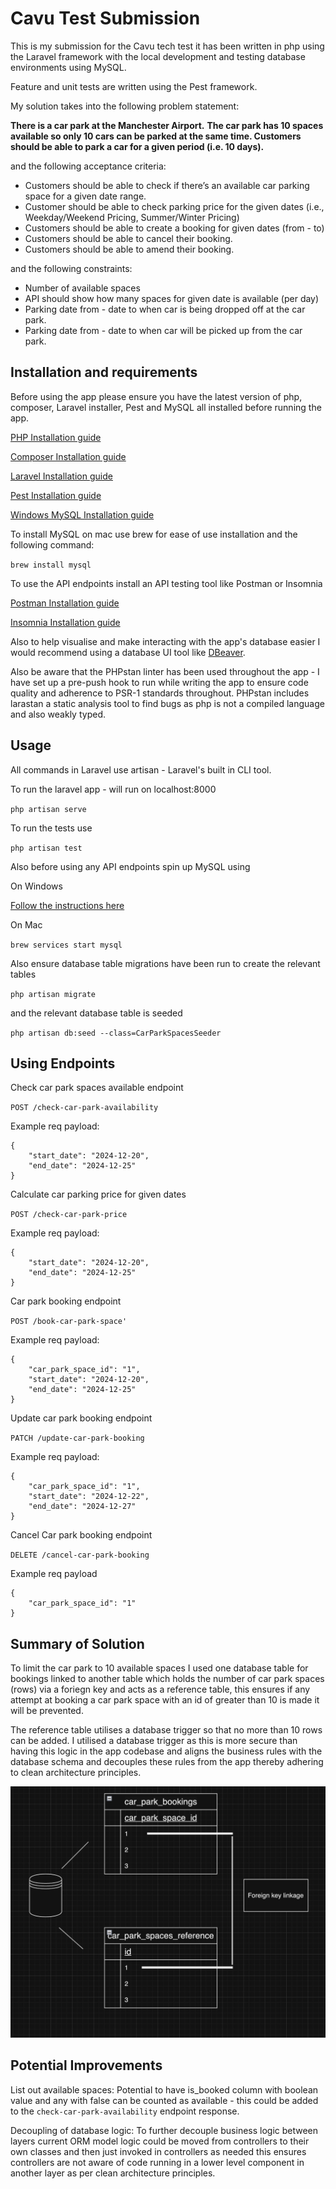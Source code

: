 # Cavu Test Submission

This is my submission for the Cavu tech test it has been written in php using the Laravel framework with the local development and testing database environments using MySQL.

Feature and unit tests are written using the Pest framework.

My solution takes into the following problem statement:

**There is a car park at the Manchester Airport.**
**The car park has 10 spaces available so only 10 cars can be parked at the same time. Customers
should be able to park a car for a given period (i.e. 10 days).**

and the following acceptance criteria:

-   Customers should be able to check if there’s an available car parking space for a given
    date range.
-   Customer should be able to check parking price for the given dates (i.e., Weekday/Weekend Pricing, Summer/Winter Pricing)
-   Customers should be able to create a booking for given dates (from - to)
-   Customers should be able to cancel their booking.
-   Customers should be able to amend their booking.

and the following constraints:

-   Number of available spaces
-   API should show how many spaces for given date is available (per day)
-   Parking date from - date to when car is being dropped off at the car park.
-   Parking date from - date to when car will be picked up from the car park.

## Installation and requirements

Before using the app please ensure you have the latest version of php, composer, Laravel installer, Pest and MySQL all installed before running the app.

[PHP Installation guide](https://www.php.net/manual/en/install.php)

[Composer Installation guide](https://getcomposer.org/download/)

[Laravel Installation guide](https://laravel.com/docs/11.x/installation)

[Pest Installation guide](https://pestphp.com/docs/installation)

[Windows MySQL Installation guide ](https://dev.mysql.com/downloads/installer/)

To install MySQL on mac use brew for ease of use installation and the following command:

`brew install mysql`

To use the API endpoints install an API testing tool like Postman or Insomnia

[Postman Installation guide](https://www.postman.com/downloads/)

[Insomnia Installation guide](https://docs.insomnia.rest/insomnia/install)

Also to help visualise and make interacting with the app's database easier I would recommend using a database UI tool like [DBeaver](https://dbeaver.io/).

Also be aware that the PHPstan linter has been used throughout the app - I have set up a pre-push hook to run while writing the app to ensure code quality and adherence to PSR-1 standards throughout.
PHPstan includes larastan a static analysis tool to find bugs as php is not a compiled language and also weakly typed.

## Usage

All commands in Laravel use artisan - Laravel's built in CLI tool.

To run the laravel app - will run on localhost:8000

`php artisan serve`

To run the tests use

`php artisan test`

Also before using any API endpoints spin up MySQL using

On Windows

[Follow the instructions here](https://dev.mysql.com/doc/mysql-getting-started/en/)

On Mac

`brew services start mysql`

Also ensure database table migrations have been run to create the relevant tables

`php artisan migrate`

and the relevant database table is seeded

`php artisan db:seed --class=CarParkSpacesSeeder`

## Using Endpoints

Check car park spaces available endpoint

`POST /check-car-park-availability`

Example req payload:

```
{
    "start_date": "2024-12-20",
    "end_date": "2024-12-25"
}
```

Calculate car parking price for given dates

`POST /check-car-park-price`

Example req payload:

```
{
    "start_date": "2024-12-20",
    "end_date": "2024-12-25"
}
```

Car park booking endpoint

`POST /book-car-park-space'`

Example req payload:

```
{
    "car_park_space_id": "1",
    "start_date": "2024-12-20",
    "end_date": "2024-12-25"
}

```

Update car park booking endpoint

`PATCH /update-car-park-booking`

Example req payload:

```
{
    "car_park_space_id": "1",
    "start_date": "2024-12-22",
    "end_date": "2024-12-27"
}
```

Cancel Car park booking endpoint

`DELETE /cancel-car-park-booking`

Example req payload

```
{
    "car_park_space_id": "1"
}
```

## Summary of Solution

To limit the car park to 10 available spaces I used one database table for bookings linked to another table which holds the number of car park spaces (rows) via a foriegn key and acts as a reference table, this ensures if any attempt at booking a car park space with an id of greater than 10 is made it will be prevented.

The reference table utilises a database trigger so that no more than 10 rows can be added.
I utilised a database trigger as this is more secure than having this logic in the app codebase and aligns the business rules with the database schema and decouples these rules from the app thereby adhering to clean architecture principles.

![](foreign_key_linkage.png)

## Potential Improvements

List out available spaces:
Potential to have is_booked column with boolean value and any with false can be counted as available - this could be added to the `check-car-park-availability` endpoint response.

Decoupling of database logic:
To further decouple business logic between layers current ORM model logic could be moved from controllers to their own classes and then just invoked in controllers as needed this ensures controllers are not aware of code running in a lower level component in another layer as per clean architecture principles.
